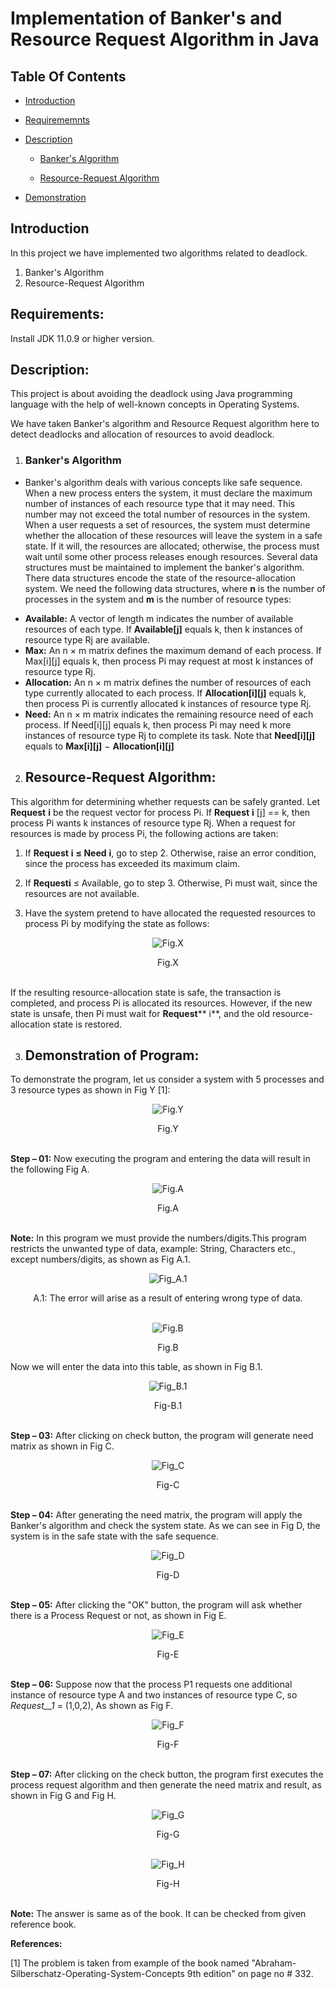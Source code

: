 # Implementation of Banker's and Resource Request Algorithm in Java

 ## Table Of Contents

* <a href = "#Intro" > Introduction </a> 

* <a href = "#Req" > Requirememnts </a> 

* <a href = "#Desc" > Description </a> 

  * <a href = "#BFS_Head" > Banker's Algorithm </a>
  
  * <a href = "#BFS_Head" > Resource-Request Algorithm </a>
  
* <a href = "#Demon" > Demonstration </a> 

  
## Introduction

In this project we have implemented two algorithms related to deadlock.

1. Banker's Algorithm
2. Resource-Request Algorithm

## Requirements: 
Install JDK 11.0.9 or higher version.

## Description: 
  This project is about avoiding the deadlock using Java programming language with the help of well-known concepts in Operating Systems. 
  
  We have taken Banker's algorithm and Resource Request algorithm here to detect deadlocks and allocation of resources to avoid deadlock.

1. ### Banker's Algorithm
  * Banker's algorithm deals with various concepts like safe sequence. When a new process enters the system, it must declare the maximum number of instances of each resource type that it may need. This number may not exceed the total number of resources in the system. When a user requests a set of resources, the system must determine whether the allocation of these resources will leave the system in a safe state. If it will, the resources are allocated; otherwise, the process must wait until some other process releases enough resources. Several data structures must be maintained to implement the banker's algorithm. There data structures encode the state of the resource-allocation system. We need the following data structures, where **n** is the number of processes in the system and **m** is the number of resource types:

- **Available:** A vector of length m indicates the number of available resources of each type. If **Available[j]** equals k, then k instances of resource type Rj are available.
- **Max:** An n × m matrix defines the maximum demand of each process. If Max[i][j] equals k, then process Pi may request at most k instances of resource type Rj.
- **Allocation:** An n × m matrix defines the number of resources of each type currently allocated to each process. If **Allocation[i][j]** equals k, then process Pi is currently allocated k instances of resource type Rj.
- **Need:** An n × m matrix indicates the remaining resource need of each process. If Need[i][j] equals k, then process Pi may need k more instances of resource type Rj to complete its task. Note that **Need[i][j]** equals to **Max[i][j]** − **Allocation[i][j]**

2. ## Resource-Request Algorithm:
This algorithm for determining whether requests can be safely granted. Let **Request** **i** be the request vector for process Pi. If **Request** **i** [j] == k, then process Pi wants k instances of resource type Rj. When a request for resources is made by process Pi, the following actions are taken:

1. If **Request** **i** **≤ Need** **i**, go to step 2. Otherwise, raise an error condition, since the process has exceeded its maximum claim.

2. If **Requesti** ≤ Available, go to step 3. Otherwise, Pi must wait, since the resources are not available.

3. Have the system pretend to have allocated the requested resources to process Pi by modifying the state as follows:

<p align = "center"> 
 <img src = "Readme%20Screenshots/Fig_X.png" alt = "Fig.X" > 
</p>

<div align = "center">
  <figcaption align = "center">  Fig.X   </figcaption>
 </div>

</br>

If the resulting resource-allocation state is safe, the transaction is completed, and process Pi is allocated its resources. However, if the new state is unsafe, then Pi must wait for **Request**** i**, and the old resource-allocation state is restored.

3. ## Demonstration of Program: 

To demonstrate the program, let us consider a system with 5 processes and 3 resource types as shown in Fig Y [1]:

<p align = "center"> 
 <img src = "Readme%20Screenshots/Fig_Y.png" alt = "Fig.Y" > 
</p>

<div align = "center">
  <figcaption align = "center">  Fig.Y  </figcaption>
 </div>

</br>

**Step – 01:** Now executing the program and entering the data will result in the following Fig A.

<p align = "center"> 
 <img src = "Readme%20Screenshots/Fig_A.png" alt = "Fig.A"> 
</p>

<div align = "center">
  <figcaption align = "center">  Fig.A  </figcaption>
 </div>

</br>

**Note:** In this program we must provide the numbers/digits.This program restricts the unwanted type of data, example: String, Characters etc., except numbers/digits, as shown as Fig A.1.

<p align = "center"> 
 <img src = "Readme%20Screenshots/Fig_A.1.png" alt = "Fig_A.1" > 
</p>

<div align = "center">
  <figcaption align = "center">   A.1: The error will arise as a result of entering wrong type of data.   </figcaption>
 </div>

</br>

<p align = "center"> 
 <img src = "Readme%20Screenshots/Fig_B.png" alt = "Fig.B" > 
</p>

<div align = "center">
  <figcaption align = "center">  Fig.B  </figcaption>
 </div>

Now we will enter the data into this table, as shown in Fig B.1.

<p align = 'center'>
  <img src = "Readme%20Screenshots/Fig_B.1.png"  alt = "Fig_B.1" >
 </p>
 
 <div align = "center">
  <figcaption align = "center">  Fig-B.1  </figcaption>
 </div>

</br>

**Step – 03:** After clicking on check button, the program will generate need matrix as shown in Fig C.

<p align = 'center'>
  <img src = "Readme%20Screenshots/Fig_C.png"  alt = "Fig_C" >
 </p>
 
 <div align = "center">
  <figcaption align = "center">  Fig-C </figcaption>
 </div>

</br>

**Step – 04:** After generating the need matrix, the program will apply the Banker's algorithm and check the system state. As we can see in Fig D, the system is in the safe state with the safe sequence.

<p align = 'center'>
  <img src = "Readme%20Screenshots/Fig_D.png"  alt = "Fig_D" >
 </p>
 
 <div align = "center">
  <figcaption align = "center">  Fig-D   </figcaption>
 </div>

</br>

**Step – 05:** After clicking the "OK" button, the program will ask whether there is a Process Request or not, as shown in Fig E.

<p align = 'center'>
  <img src = "Readme%20Screenshots/Fig_E.png"  alt = "Fig_E" >
 </p>
 
 <div align = "center">
  <figcaption align = "center">  Fig-E </figcaption>
 </div>
 
 </br>

**Step – 06:** Suppose now that the process P1 requests one additional instance of resource type A and two instances of resource type C, so _Request__1_ = (1,0,2), As shown as Fig F.

<p align = 'center'>
  <img src = "Readme%20Screenshots/Fig_F.png"  alt = "Fig_F" >
 </p>
 
 <div align = "center">
  <figcaption align = "center">  Fig-F  </figcaption>
 </div>

</br>

**Step – 07:** After clicking on the check button, the program first executes the process request algorithm and then generate the need matrix and result, as shown in Fig G and Fig H.

<p align = 'center'>
  <img src = "Readme%20Screenshots/Fig_G.png"  alt = "Fig_G" >
 </p>
 
 <div align = "center">
  <figcaption align = "center">  Fig-G  </figcaption>
 </div>

</br>

<p align = 'center'>
  <img src = "Readme%20Screenshots/Fig_H.png"  alt = "Fig_H" >
 </p>
 
 <div align = "center">
  <figcaption align = "center">  Fig-H  </figcaption>
 </div>

</br>

**Note:** The answer is same as of the book. It can be checked from given reference book.

**References:**

[1] The problem is taken from example of the book named "Abraham-Silberschatz-Operating-System-Concepts 9th edition" on page no # 332.
